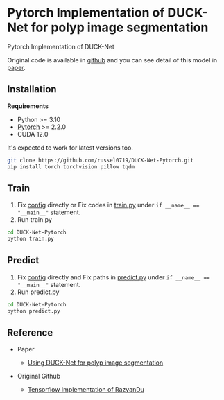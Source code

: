 # Pytorch Implementation of DUCK-Net for polyp image segmentation

Pytorch Implementation of DUCK-Net

Original code is available in [github](https://github.com/RazvanDu/DUCK-Net) and you can see detail of this model in [paper](https://www.nature.com/articles/s41598-023-36940-5).

## Installation

**Requirements**

-   Python >= 3.10
-   [Pytorch](https://pytorch.org/get-started/locally/) >= 2.2.0
-   CUDA 12.0

It's expected to work for latest versions too.

```bash
git clone https://github.com/russel0719/DUCK-Net-Pytorch.git
pip install torch torchvision pillow tqdm
```

## Train

1. Fix [config](./utils/config.py) directly or Fix codes in [train.py](train.py) under `if __name__ == "__main__"` statement.
2. Run train.py

```bash
cd DUCK-Net-Pytorch
python train.py
```

## Predict

1. Fix [config](./utils/config.py) directly and Fix paths in [predict.py](predict.py) under `if __name__ == "__main__"` statement.
2. Run predict.py

```bash
cd DUCK-Net-Pytorch
python predict.py
```

## Reference

-   Paper

    -   [Using DUCK-Net for polyp image segmentation](https://www.nature.com/articles/s41598-023-36940-5)

-   Original Github

    -   [Tensorflow Implementation of RazvanDu](https://github.com/RazvanDu/DUCK-Net)
